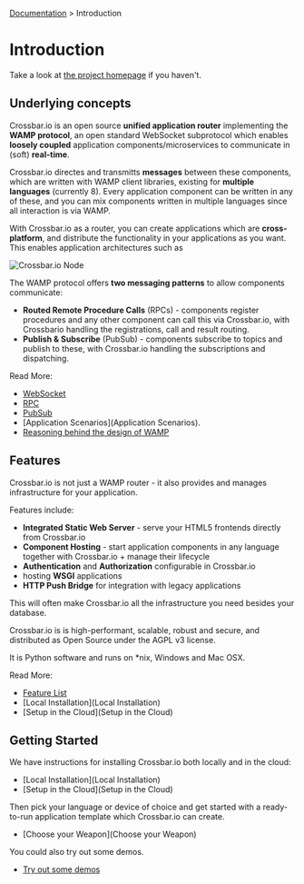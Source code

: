 [Documentation](.) > Introduction

# Introduction

Take a look at [the project homepage](http://crossbar.io/) if you haven't.

## Underlying concepts

Crossbar.io is an open source **unified application router** implementing the **WAMP protocol**, an open standard WebSocket subprotocol which enables **loosely coupled** application components/microservices to communicate in (soft) **real-time**. 

Crossbar.io directes and transmitts **messages** between these components, which are written with WAMP client libraries, existing for **multiple languages** (currently 8). Every application component can be written in any of these, and you can mix components written in multiple languages since all interaction is via WAMP. 

With Crossbar.io as a router, you can create applications which are **cross-platform**, and distribute the functionality in your applications as you want. This enables application architectures such as

![Crossbar.io Node](/static/img/docs/gen/crossbar_integration.png)

The WAMP protocol offers **two messaging patterns** to allow components communicate:

* **Routed Remote Procedure Calls** (RPCs) - components register procedures and any other component can call this via Crossbar.io, with Crossbario handling the registrations, call and result routing.
* **Publish & Subscribe** (PubSub) - components subscribe to topics and publish to these, with Crossbar.io handling the subscriptions and dispatching.

Read More:

* [WebSocket](http://wamp.ws/faq/#what_is_websocket)
* [RPC](http://wamp.ws/faq/#rpc)
* [PubSub](http://wamp.ws/faq/#pubsub)
* [Application Scenarios](Application Scenarios).
* [Reasoning behind the design of WAMP](http://wamp.ws/why/)

## Features

Crossbar.io is not just a WAMP router - it also provides and manages infrastructure for your application.

Features include:

* **Integrated Static Web Server** - serve your HTML5 frontends directly from Crossbar.io
* **Component Hosting** - start application components in any language together with Crossbar.io + manage their lifecycle
* **Authentication** and **Authorization** configurable in Crossbar.io
* hosting **WSGI** applications
* **HTTP Push Bridge** for integration with legacy applications

This will often make Crossbar.io all the infrastructure you need besides your database.

Crossbar.io is is high-performant, scalable, robust and secure, and distributed as Open Source under the AGPL v3 license.

It is Python software and runs on *nix, Windows and Mac OSX.

Read More:

* [Feature List](Features)
* [Local Installation](Local Installation)
* [Setup in the Cloud](Setup in the Cloud)


## Getting Started

We have instructions for installing Crossbar.io both locally and in the cloud:

* [Local Installation](Local Installation)
* [Setup in the Cloud](Setup in the Cloud)

Then pick your language or device of choice and get started with a ready-to-run application template which Crossbar.io can create.

* [Choose your Weapon](Choose your Weapon)

You could also try out some demos.

* [Try out some demos](https://demo.crossbar.io/)

